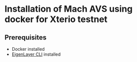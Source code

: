 # Installation of Mach AVS using docker for Xterio testnet

## Prerequisites

* Docker installed
* [EigenLayer CLI](https://github.com/Layr-Labs/eigenlayer-cli) installed
